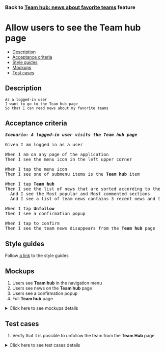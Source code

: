 ### Back to [Team hub: news about favorite teams](../../README.md) feature

# Allow users to see the Team hub page

- [Description](#description)
- [Acceptance criteria](#acceptance-criteria)
- [Style guides](#style-guides)
- [Mockups](#mockups)
- [Test cases](#test-cases)

## Description

    As a logged-in user
    I want to go to the Team hub page
    So that I can read news about my favorite teams

## Acceptance criteria

<pre>
<b><i>Scenario: A logged-in user visits the Team hub page</i></b>

Given I am logged in as a user

When I am on any page of the application
Then I see the menu icon in the left upper corner

When I tap the menu icon
Then I see one of submenu items is the <b>Team hub</b> item

When I tap <b>Team hub</b>
Then I see the list of news that are sorted according to the teams I selected in the <b>Team hub</b> configuration page
  And I see the Most popular and Most commented sections
  And I see a list of team news contains 3 recent news and the <b>Unfollow</b> button

When I tap <b>Unfollow</b>
Then I see a confirmation popup

When I tap to confirm
Then I see the team news disappears from the <b>Team hub</b> page
</pre>

## Style guides

Follow [a link](https://www.figma.com/proto/0zkkf5WC77OSpvyD6YXpFE/Style-guides?page-id=0%3A1&node-id=19%3A5368&viewport=266%2C48%2C0.54&scaling=min-zoom&starting-point-node-id=19%3A5368) to the style guides

## Mockups

1. Users see <b>Team hub</b> in the navigation menu
2. Users see news on the <b>Team hub</b> page
3. Users see a confirmation popup
4. Full <b>Team hub</b> page

<details>
  <summary>Click here to see mockups details</summary>

**1. Users see Team hub in the navigation menu:**

![Users see Team hub in the navigation menu](/sports_hub_portal/mobile_application_features/team_hub/images/application_navigation_menu.png)

**2. Users see news on the Team hub page:**

![Users see news on the Team hub page](/sports_hub_portal/mobile_application_features/team_hub/images/application_team_hub_page.png)

**3. Users see a confirmation popup:**

![Users see a confirmation popup](/sports_hub_portal/mobile_application_features/team_hub/images/application_team_unfollow_confirmation.png)

**4. Full Team hub page:**

![Full Team hub page](/sports_hub_portal/mobile_application_features/team_hub/images/team_hub_full_page.png)

</details>

## Test cases

1. Verify that it is possible to unfollow the team from the <b>Team Hub</b> page

<details>
  <summary>Click here to see test cases details</summary>

### **#1. Verify that it is possible to unfollow the team from the Team Hub page**

|Preconditions|Steps|Expected result
--------------|-----|----------
|- There are some teams followed by the user</br>- The user is logged in</br>- User is on the <b>Team hub</b> page|1) Tap <b>Unfollow</b> for any team</br>2) Tap confirm|1) Confirmation popup arrears</br>2) The team news disappear from the page|

</details>
